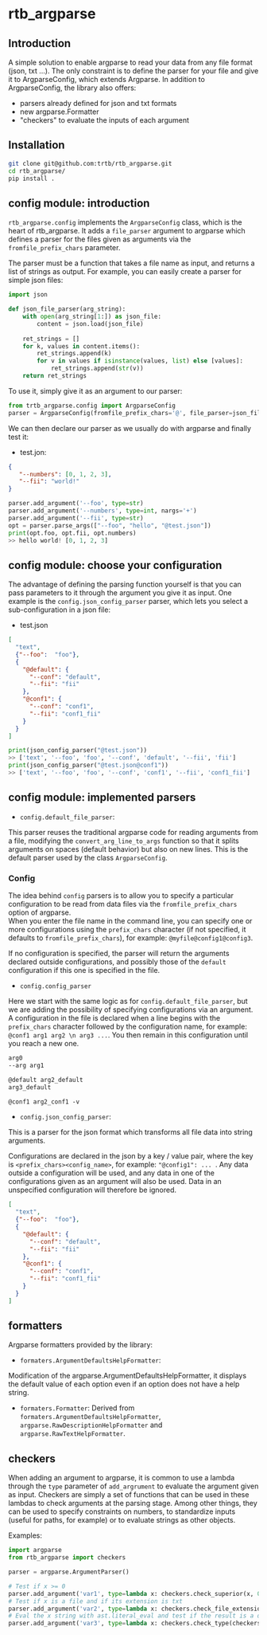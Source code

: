 # rtb_argparse

## Introduction

A simple solution to enable argparse to read your data from any file format (json, txt ...). The only constraint is to 
define the parser for your file and give it to ArgparseConfig, which extends Argparse.
In addition to ArgparseConfig, the library also offers:
- parsers already defined for json and txt formats
- new argparse.Formatter 
- "checkers" to evaluate the inputs of each argument

## Installation

```bash
git clone git@github.com:trtb/rtb_argparse.git
cd rtb_argparse/
pip install .
```

## config module: introduction

`rtb_argparse.config` implements the `ArgparseConfig` class, which is the heart of rtb_argparse. It adds a 
`file_parser` argument to argparse which defines a parser for the files given as arguments 
via the `fromfile_prefix_chars` parameter.

The parser must be a function that takes a file name as input, and returns a list of strings as output. For example, 
you can easily create a parser for simple json files: 

```python
import json

def json_file_parser(arg_string):
    with open(arg_string[1:]) as json_file:
        content = json.load(json_file)
    
    ret_strings = []
    for k, values in content.items():
        ret_strings.append(k)
        for v in values if isinstance(values, list) else [values]:
            ret_strings.append(str(v))
    return ret_strings
```

To use it, simply give it as an argument to our parser:

```python
from trtb_argparse.config import ArgparseConfig
parser = ArgparseConfig(fromfile_prefix_chars='@', file_parser=json_file_parser)
```

We can then declare our parser as we usually do with argparse and finally test it:

- test.jon:
```json
{
   "--numbers": [0, 1, 2, 3],
   "--fii": "world!"
}
```

```python
parser.add_argument('--foo', type=str)
parser.add_argument('--numbers', type=int, nargs='+')
parser.add_argument('--fii', type=str)
opt = parser.parse_args(["--foo", "hello", "@test.json"])
print(opt.foo, opt.fii, opt.numbers)
>> hello world! [0, 1, 2, 3]
```

## config module: choose your configuration

The advantage of defining the parsing function yourself is that you can pass parameters to it through the argument you 
give it as input. One example is the `config.json_config_parser` parser, which lets you select a sub-configuration in a 
json file:

- test.json
```json
[
  "text",
  {"--foo":  "foo"},
  {
    "@default": {
      "--conf": "default",
      "--fii": "fii"
    },
    "@conf1": {
      "--conf": "conf1",
      "--fii": "conf1_fii"
    }
  }
]
```

```python
print(json_config_parser("@test.json"))
>> ['text', '--foo', 'foo', '--conf', 'default', '--fii', 'fii']
print(json_config_parser("@test.json@conf1"))
>> ['text', '--foo', 'foo', '--conf', 'conf1', '--fii', 'conf1_fii']
```

## config module: implemented parsers

- `config.default_file_parser`:

This parser reuses the traditional argparse code for reading arguments from a file, modifying the 
`convert_arg_line_to_args` function so that it splits arguments on spaces (default behavior) but also on new lines.
This is the default parser used by the class `ArgparseConfig`.

### Config

The idea behind `config` parsers is to allow you to specify a particular configuration to be read from data files via 
the `fromfile_prefix_chars` option of argparse.  
When you enter the file name in the command line, you can specify one or more configurations using the `prefix_chars` 
character (if not specified, it defaults to `fromfile_prefix_chars`), for example: `@myfile@config1@config3`.

If no configuration is specified, the parser will return the arguments declared outside configurations, and possibly 
those of the `default` configuration if this one is specified in the file.

- `config.config_parser`

Here we start with the same logic as for `config.default_file_parser`, but we are adding the possibility of specifying 
configurations via an argument. A configuration in the file is declared when a line begins with the `prefix_chars` 
character followed by the configuration name, for example: `@conf1 arg1 arg2 \n arg3 ...`. You then remain in this 
configuration until you reach a new one.

```txt
arg0
--arg arg1

@default arg2_default
arg3_default

@conf1 arg2_conf1 -v
```

- `config.json_config_parser`: 

This is a parser for the json format which transforms all file data into string arguments.

Configurations are declared in the json by a key / value pair, where the key is `<prefix_chars><config_name>`, for
example: `"@config1": ... `. Any data outside a configuration will be used, and any data in one of the configurations 
given as an argument will also be used. Data in an unspecified configuration will therefore be ignored.

```json
[
  "text",
  {"--foo":  "foo"},
  {
    "@default": {
      "--conf": "default",
      "--fii": "fii"
    },
    "@conf1": {
      "--conf": "conf1",
      "--fii": "conf1_fii"
    }
  }
]
```

## formatters

Argparse formatters provided by the library:

- `formaters.ArgumentDefaultsHelpFormatter`: 

Modification of the argparse.ArgumentDefaultsHelpFormatter, it displays the default value of each option even if an 
option does not have a help string.

- `formaters.Formatter`:
Derived from `formaters.ArgumentDefaultsHelpFormatter`, `argparse.RawDescriptionHelpFormatter` 
and `argparse.RawTextHelpFormatter`.

## checkers

When adding an argument to argparse, it is common to use a lambda through the `type` parameter of `add_argrument` to 
evaluate the argument given as input. Checkers are simply a set of functions that can be used in these lambdas to 
check arguments at the parsing stage. Among other things, they can be used to specify constraints on numbers, to 
standardize inputs (useful for paths, for example) or to evaluate strings as other objects. 

Examples:
```python
import argparse
from rtb_argparse import checkers

parser = argparse.ArgumentParser()

# Test if x >= 0
parser.add_argument('var1', type=lambda x: checkers.check_superior(x, 0))
# Test if x is a file and if its extension is txt
parser.add_argument('var2', type=lambda x: checkers.check_file_extension(checkers.check_is_file(x), 'txt'))
# Eval the x string with ast.literal_eval and test if the result is a dict
parser.add_argument('var3', type=lambda x: checkers.check_type(checkers.do_literal_eval(x), dict))
```
